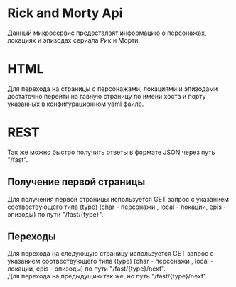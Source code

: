 # Rick and Morty Api
Данный микросервис предосталвят информацию о персонажах, локациях и эпизодах сериала Рик и Морти.

# HTML
Для перехода на страницы с персонажами, локациями и эпизодами достаточно перейти на гавную страницу по имени хоста и порту указанных в конфигурационном yaml файле.

# REST
Так же можно быстро получить ответы в формате JSON через путь "/fast". 
## Получение первой страницы 
Для получения первой страницы используется GET запрос с указанием соотвествующего типа (type) (char - персонажи , local - локации, epis - эпизоды) по пути "/fast/{type}". 
## Переходы 
Для перехода на следующую страницу используется GET запрос с указанием соотвествующего типа (type) (char - персонажи , local - локации, epis - эпизоды) по пути "/fast/{type}/next".\
Для перехода на предыдущию так же, но путь "/fast/{type}/next". 

